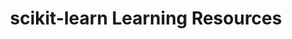 ---
title: "scikit-learn Learning Resources"
excerpt: "A collection of learning resources about scikit-learn - a free software machine learning library for the Python programming language."
type: collection
heat: 15234

query: item.tags contains 'scikit-learn'

levels:
  - Beginner
  - Intermediate
  - Advanced

topics:
  - AI
  - Machine Learning

images:
  - url: https://upload.wikimedia.org/wikipedia/commons/thumb/0/05/Scikit_learn_logo_small.svg/1280px-Scikit_learn_logo_small.svg.png
    width: 1280
    height: 689
    title: scikit-learn
---